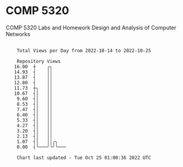 # COMP 5320
COMP 5320 Labs and Homework 
Design and Analysis of Computer Networks

```

    Total Views per Day from 2022-10-14 to 2022-10-25

    Repository Views
   16.00  ┼    ╭╮
   14.93  ┤    ││
   13.87  ┤    ││
   12.80  ┤    ││
   11.73  ┼╮   ││
   10.67  ┤│   ││
    9.60  ┤│   ││
    8.53  ┤│   ││
    7.47  ┤│   ││
    6.40  ┤│   ││
    5.33  ┤│   ││
    4.27  ┤│   ││
    3.20  ┤│   ││
    2.13  ┤│   ││
    1.07  ┤│   ││╭╮
    0.00  ┤╰───╯╰╯╰───

    Chart last updated - Tue Oct 25 01:00:36 2022 UTC
    
```
